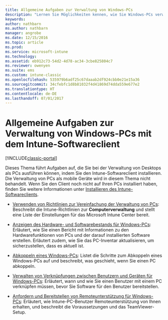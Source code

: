 ```yaml
---
title: Allgemeine Aufgaben zur Verwaltung von Windows-PCs
description: "Lernen Sie Möglichkeiten kennen, wie Sie Windows-PCs verwalten, auf denen der Intune-Softwareclient ausgeführt wird."
keywords: 
author: nathbarn
ms.author: nathbarn
manager: angrobe
ms.date: 12/15/2016
ms.topic: article
ms.prod: 
ms.service: microsoft-intune
ms.technology: 
ms.assetid: eb912c73-54d2-4d78-ac34-3cbe825804c7
ms.reviewer: owenyen
ms.suite: ems
ms.custom: intune-classic
ms.openlocfilehash: 535979b6adf25c67daaab2df924cbb0e21e15a36
ms.sourcegitcommit: 34cfebfc1d8b81032f4d41869d74dda559e677e2
ms.translationtype: HT
ms.contentlocale: de-DE
ms.lasthandoff: 07/01/2017
---
```

# <a name="common-windows-pc-management-tasks-with-the-intune-software-client"></a>Allgemeine Aufgaben zur Verwaltung von Windows-PCs mit dem Intune-Softwareclient

[!INCLUDE[classic-portal](../includes/classic-portal.md)]

Dieses Thema führt Aufgaben auf, die Sie bei der Verwaltung von Desktops als PCs ausführen können, indem Sie den Intune-Softwareclient installieren. Die Verwaltung von PCs als mobile Geräte wird in diesem Thema nicht behandelt. Wenn Sie den Client noch nicht auf Ihren PCs installiert haben, finden Sie weitere Informationen unter [Installieren des Intune-Softwareclients](install-the-windows-pc-client-with-microsoft-intune.md).


- [Verwenden von Richtlinien zur Vereinfachung der Verwaltung von PCs](use-policies-to-simplify-windows-pc-management.md): Beschreibt die Intune-Richtlinien zur **Computerverwaltung** und stellt eine Liste der Einstellungen für das Microsoft Intune Center bereit.

- [Anzeigen des Hardware- und Softwarebestands für Windows-PCs](view-hardware-and-software-inventory-for-windows-pcs-in-microsoft-intune.md): Erläutert, wie Sie einen Bericht mit Informationen zu den Hardwarefunktionen von PCs und der darauf installierten Software erstellen. Erläutert zudem, wie Sie das PC-Inventar aktualisieren, um sicherzustellen, dass es aktuell ist.

- [Abkoppeln eines Windows-PCs](retire-a-windows-pc-with-microsoft-intune.md): Listet die Schritte zum Abkoppeln eines Windows-PCs auf und beschreibt, was geschieht, wenn Sie einen PC abkoppeln.

- [Verwalten von Verknüpfungen zwischen Benutzern und Geräten für Windows-PCs](manage-user-device-linking-for-windows-pcs-with-microsoft-intune.md): Erläutert, wann und wie Sie einen Benutzer mit einem PC verknüpfen müssen, bevor Sie Software für den Benutzer bereitstellen.

- [Anfordern und Bereitstellen von Remoteunterstützung für Windows-PCs](request-and-provide-remote-assistance-for-windows-pcs-in-microsoft-intune.md): Erläutert, wie Intune-PC-Benutzer Remoteunterstützung von Ihnen erhalten, und beschreibt die Voraussetzungen und das TeamViewer-Setup.


